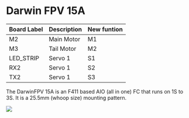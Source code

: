 # Darwin FPV 15A

|Board Label|Description|New funtion|
|-|-|-|
|M2|Main Motor| M1|
|M3|Tail Motor| M2|
|LED_STRIP|Servo 1|S1|
|RX2|Servo 1|S2|
|TX2|Servo 1|S3|

The DarwinFPV 15A is an F411 based AIO (all in one) FC that runs on 1S to 3S. It is a 25.5mm (whoop size) mounting pattern.


<img src="https://github.com/rotorflight/rotorflight/blob/master/wiki/Boards/DarwinFPV-15A/Darwin15A(a).png">
